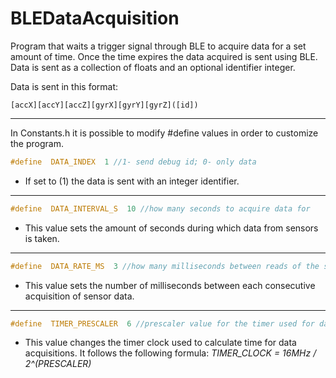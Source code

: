 # BLEDataAcquisition

Program that waits a trigger signal through BLE to acquire data for a set amount of time. Once the time expires the data acquired is sent using BLE. Data is sent as a collection of floats and an optional identifier integer.

Data is sent in this format:

```[accX][accY][accZ][gyrX][gyrY][gyrZ]([id])```

---

In Constants.h it is possible to modify #define values in order to customize the program.

```c++
#define  DATA_INDEX  1 //1- send debug id; 0- only data
```
- If set to (1) the data is sent with an integer identifier.
---
```c++
#define  DATA_INTERVAL_S  10 //how many seconds to acquire data for
```
- This value sets the amount of seconds during which data from sensors is taken.

---
```c++
#define  DATA_RATE_MS  3 //how many milliseconds between reads of the sensors
```
- This value sets the number of milliseconds between each consecutive acquisition of sensor data. 

---
```c++
#define  TIMER_PRESCALER  6 //prescaler value for the timer used for data acquisition (16MHz / 2^(TIMER_PRESCALER)) [MAX 8]
```
- This value changes the timer clock used to calculate time for data acquisitions. It follows the following formula:
	*TIMER_CLOCK = 16MHz / 2^(PRESCALER)*
